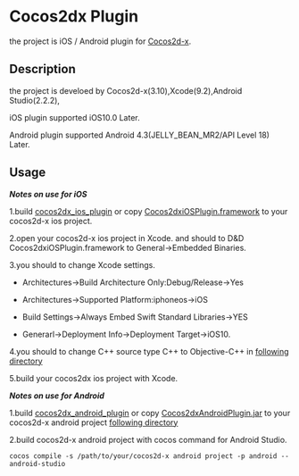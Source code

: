 # Cocos2dx Plugin
the project is iOS / Android plugin for [Cocos2d-x](http://www.cocos2d-x.org/).

## Description
the project is develoed by Cocos2d-x(3.10),Xcode(9.2),Android Studio(2.2.2),

iOS plugin supported iOS10.0 Later.

Android plugin supported Android 4.3(JELLY_BEAN_MR2/API Level 18) Later.

## Usage
***Notes on use for iOS***

1.build [cocos2dx_ios_plugin](https://github.com/ucreates/cocos2dx_plugin/tree/master/cocos2dx_ios_plugin) or copy [Cocos2dxiOSPlugin.framework](https://github.com/ucreates/cocos2dx_plugin/tree/master/cocos2dx_plugin/proj.ios_mac/ios/frameworks/) to your cocos2d-x ios project.

2.open your cocos2d-x ios project in Xcode. and should to D&D Cocos2dxiOSPlugin.framework to General→Embedded Binaries.

3.you should to change Xcode settings.

 - Architectures→Build Architecture Only:Debug/Release→Yes

 - Architectures→Supported Platform:iphoneos→iOS
 
 - Build Settings→Always Embed Swift Standard Libraries→YES

 - Generarl→Deployment Info→Deployment Target→iOS10.

4.you should to change C++ source type C++ to Objective-C++ in [following directory](https://github.com/ucreates/cocos2dx_plugin/tree/master/cocos2dx_plugin/Classes/plugins)

5.build your cocos2dx ios project with Xcode.

***Notes on use for Android***

1.build [cocos2dx_android_plugin](https://github.com/ucreates/cocos2dx_plugin/tree/master/cocos2dx_android_plugin) or copy [Cocos2dxAndroidPlugin.jar](https://github.com/ucreates/cocos2dx_plugin/tree/master/cocos2dx_plugin/proj.android-studio/app/libs) to your cocos2d-x android project [following directory](https://github.com/ucreates/cocos2dx_plugin/tree/master/cocos2dx_plugin/proj.android-studio/app/libs)

2.build cocos2d-x android project with cocos command for Android Studio.

    cocos compile -s /path/to/your/cocos2d-x android project -p android --android-studio

